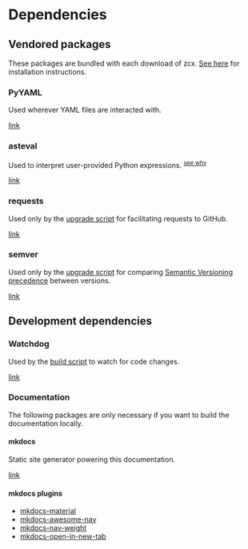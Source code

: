 # Dependencies

## Vendored packages

These packages are bundled with each download of zcx.
[See here](build.md) for installation instructions.

### PyYAML

Used wherever YAML files are interacted with.

[link](https://pypi.org/project/PyYAML/)

### asteval

Used to interpret user-provided Python expressions. <sup>[see why](../lessons/python-context.md)</sup>

[link](https://lmfit.github.io/asteval/)

### requests

Used only by the [upgrade script](../lessons/upgrade.md#automatic-upgrade) for facilitating requests to GitHub.

[link](https://pypi.org/project/requests/)

### semver

Used only by the [upgrade script](../lessons/upgrade.md#automatic-upgrade) for comparing [Semantic Versioning precedence](https://semver.org/#spec-item-11) between versions.

[link](https://pypi.org/project/semver/)

## Development dependencies

### Watchdog

Used by the [build script](build.md) to watch for code changes.

[link](https://pypi.org/project/watchdog/)

### Documentation

The following packages are only necessary if you want to build the documentation locally.

#### mkdocs

Static site generator powering this documentation.

[link](https://www.mkdocs.org/)

#### mkdocs plugins

- [mkdocs-material](https://squidfunk.github.io/mkdocs-material/)
- [mkdocs-awesome-nav](https://github.com/lukasgeiter/mkdocs-awesome-nav)
- [mkdocs-nav-weight](https://github.com/shu307/mkdocs-nav-weight)
- [mkdocs-open-in-new-tab](https://github.com/JakubAndrysek/mkdocs-open-in-new-tab)
